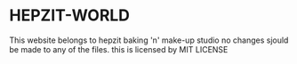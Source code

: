 # HEPZIT-WORLD
This website belongs to hepzit baking 'n' make-up studio no changes sjould be made to any of the files.
this is licensed by MIT LICENSE
